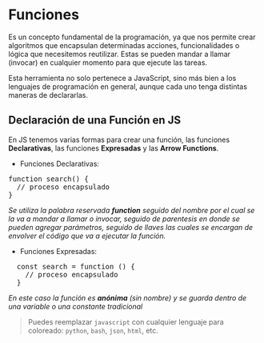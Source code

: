 # Funciones 

Es un concepto fundamental de la programación, ya que nos permite crear algoritmos que encapsulan determinadas acciones, funcionalidades o lógica que necesitemos reutilizar. Estas se pueden mandar a llamar (invocar) en cualquier momento para que ejecute las tareas.

Esta herramienta no solo pertenece a JavaScript, sino más bien a los lenguajes de programación en general, aunque cada uno tenga distintas maneras de declararlas.

## Declaración de una Función en JS

En JS tenemos varias formas para crear una función, las funciones **Declarativas**, las funciones **Expresadas** y las **Arrow Functions**.


- Funciones Declarativas:

<pre>
function search() {
  // proceso encapsulado
}
</pre>

*Se utiliza la palabra reservada **function** seguido del nombre por el cual se la va a mandar a llamar o invocar, seguido de parentesis en donde se pueden agregar parámetros, seguido de llaves las cuales se encargan de envolver el código que va a ejecutar la función.*

- Funciones Expresadas:

<pre>
  const search = function () {
    // proceso encapsulado
  }
</pre>

*En este caso la función es **anónima** (sin nombre) y se guarda dentro de una variable o una constante tradicional*

> Puedes reemplazar `javascript` con cualquier lenguaje para coloreado: `python`, `bash`, `json`, `html`, etc.
